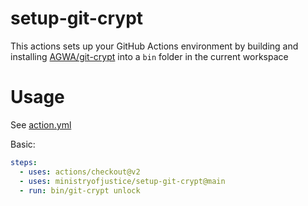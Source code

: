 # setup-git-crypt

This actions sets up your GitHub Actions environment by building and installing [AGWA/git-crypt](https://github.com/AGWA/git-crypt) into a `bin` folder in the current workspace

# Usage

See [action.yml](action.yml)

Basic:
```yaml
steps:
  - uses: actions/checkout@v2
  - uses: ministryofjustice/setup-git-crypt@main
  - run: bin/git-crypt unlock
```